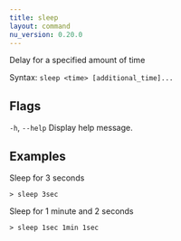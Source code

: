 ```yaml
---
title: sleep
layout: command
nu_version: 0.20.0
---
```


Delay for a specified amount of time

Syntax: `sleep <time> [additional_time]...`

## Flags
`-h`, `--help`
  Display help message.

## Examples

Sleep for 3 seconds
```shell
> sleep 3sec
```

Sleep for 1 minute and 2 seconds
```shell
> sleep 1sec 1min 1sec
```
